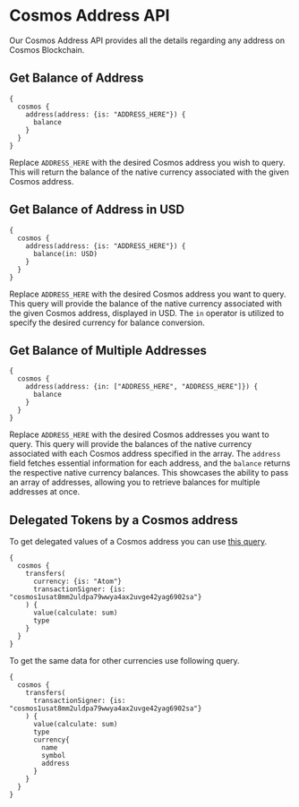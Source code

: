 # Cosmos Address API

Our Cosmos Address API provides all the details regarding any address on Cosmos Blockchain.

## Get Balance of Address

```
{
  cosmos {
    address(address: {is: "ADDRESS_HERE"}) {
      balance
    }
  }
}
```

Replace `ADDRESS_HERE` with the desired Cosmos address you wish to query. This will return the balance of the native currency associated with the given Cosmos address.

## Get Balance of Address in USD

```
{
  cosmos {
    address(address: {is: "ADDRESS_HERE"}) {
      balance(in: USD)
    }
  }
}
```

Replace `ADDRESS_HERE` with the desired Cosmos address you want to query. This query will provide the balance of the native currency associated with the given Cosmos address, displayed in USD. The `in` operator is utilized to specify the desired currency for balance conversion.

## Get Balance of Multiple Addresses

```
{
  cosmos {
    address(address: {in: ["ADDRESS_HERE", "ADDRESS_HERE"]}) {
      balance
    }
  }
}
```

Replace `ADDRESS_HERE` with the desired Cosmos addresses you want to query. This query will provide the balances of the native currency associated with each Cosmos address specified in the array. The `address` field fetches essential information for each address, and the `balance` returns the respective native currency balances. This showcases the ability to pass an array of addresses, allowing you to retrieve balances for multiple addresses at once.


## Delegated Tokens by a Cosmos address

To get delegated values of a Cosmos address you can use [this query](https://ide.bitquery.io/cosmos-delegate-values).

```
{
  cosmos {
    transfers(
      currency: {is: "Atom"}
      transactionSigner: {is: "cosmos1usat8mm2uldpa79wwya4ax2uvge42yag6902sa"}
    ) {
      value(calculate: sum)
      type
    }
  }
}
```

To get the same data for other currencies use following query.

```
{
  cosmos {
    transfers(
      transactionSigner: {is: "cosmos1usat8mm2uldpa79wwya4ax2uvge42yag6902sa"}
    ) {
      value(calculate: sum)
      type
      currency{
        name
        symbol
        address
      }
    }
  }
}
```